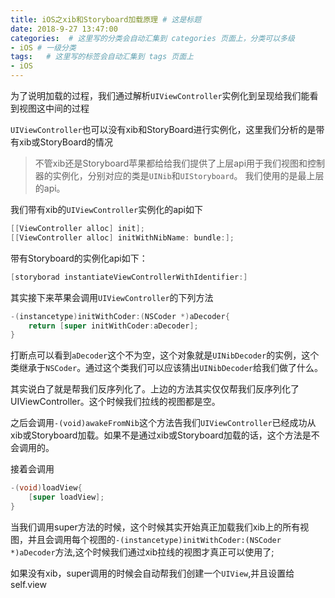 ```yaml
---
title: iOS之xib和Storyboard加载原理 # 这是标题
date: 2018-9-27 13:47:00
categories:  # 这里写的分类会自动汇集到 categories 页面上，分类可以多级
- iOS # 一级分类
tags:   # 这里写的标签会自动汇集到 tags 页面上
- iOS
---
```

为了说明加载的过程，我们通过解析`UIViewController`实例化到呈现给我们能看到视图这中间的过程

`UIViewController`也可以没有xib和StoryBoard进行实例化，这里我们分析的是带有xib或StoryBoard的情况

>不管xib还是Storyboard苹果都给给我们提供了上层api用于我们视图和控制器的实例化，分别对应的类是`UINib`和`UIStoryboard`。
我们使用的是最上层的api。

我们带有xib的`UIViewController`实例化的api如下

```Objective-C
[[ViewController alloc] init];
[[ViewController alloc] initWithNibName: bundle:];
```

带有Storyboard的实例化api如下：

```Objective-C
[storyborad instantiateViewControllerWithIdentifier:]
```
其实接下来苹果会调用`UIViewController`的下列方法

```Objective-C
-(instancetype)initWithCoder:(NSCoder *)aDecoder{
    return [super initWithCoder:aDecoder];
}
```

打断点可以看到`aDecoder`这个不为空，这个对象就是`UINibDecoder`的实例，这个类继承于`NSCoder`。通过这个类我们可以应该猜出`UINibDecoder`给我们做了什么。

其实说白了就是帮我们反序列化了。上边的方法其实仅仅帮我们反序列化了UIViewController。这个时候我们拉线的视图都是空。

之后会调用`-(void)awakeFromNib`这个方法告我们`UIViewController`已经成功从xib或Storyboard加载。如果不是通过xib或Storyboard加载的话，这个方法是不会调用的。

接着会调用
```Objective-C
-(void)loadView{
    [super loadView];
}
```
当我们调用super方法的时候，这个时候其实开始真正加载我们xib上的所有视图，并且会调用每个视图的`-(instancetype)initWithCoder:(NSCoder *)aDecoder`方法,这个时候我们通过xib拉线的视图才真正可以使用了;

如果没有xib，super调用的时候会自动帮我们创建一个`UIView`,并且设置给self.view
